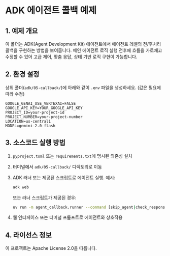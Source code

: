 # ADK 에이전트 콜백 예제

## 1. 예제 개요
이 폴더는 ADK(Agent Development Kit) 에이전트에서 에이전트 레벨의 전/후처리 콜백을 구현하는 방법을 보여줍니다. 메인 에이전트 로직 실행 전후에 흐름을 가로채고 수정할 수 있어 고급 제어, 맞춤 응답, 상태 기반 로직 구현이 가능합니다.

## 2. 환경 설정
상위 폴더(`adk/05-callback/`)에 아래와 같이 `.env` 파일을 생성하세요. (값은 필요에 따라 수정)

```
GOOGLE_GENAI_USE_VERTEXAI=FALSE
GOOGLE_API_KEY=YOUR_GOOGLE_API_KEY
PROJECT_ID=your-project-id
PROJECT_NUMBER=your-project-number
LOCATION=us-central1
MODEL=gemini-2.0-flash
```

## 3. 소스코드 실행 방법
1. `pyproject.toml` 또는 `requirements.txt`에 명시된 의존성 설치
2. 터미널에서 `adk/05-callback/` 디렉토리로 이동
3. ADK 러너 또는 제공된 스크립트로 에이전트 실행. 예시:
   ```bash
   adk web
   ```
   또는 러너 스크립트가 제공된 경우:
   ```bash
   uv run -m agent_callback.runner --command [skip_agent|check_response] --query 'Explain about Generative AI' 
   ```

   
4. 웹 인터페이스 또는 터미널 프롬프트로 에이전트와 상호작용

## 4. 라이선스 정보
이 프로젝트는 Apache License 2.0을 따릅니다.
